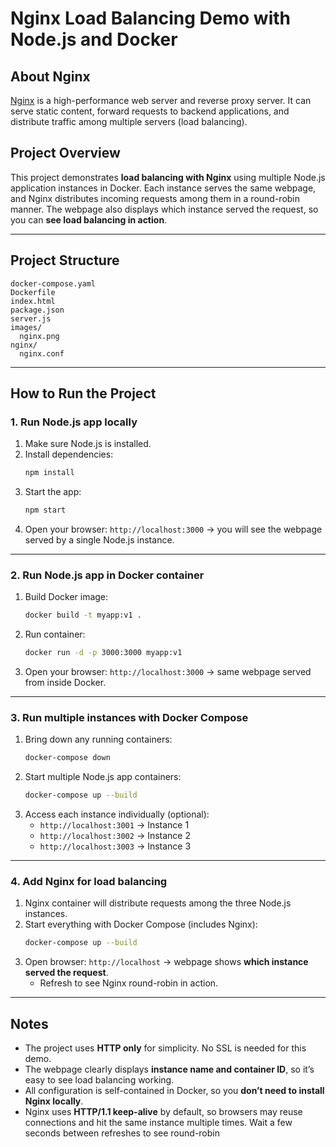 # Nginx Load Balancing Demo with Node.js and Docker

## About Nginx
[Nginx](https://www.nginx.com/) is a high-performance web server and reverse proxy server. It can serve static content, forward requests to backend applications, and distribute traffic among multiple servers (load balancing).

## Project Overview
This project demonstrates **load balancing with Nginx** using multiple Node.js application instances in Docker. Each instance serves the same webpage, and Nginx distributes incoming requests among them in a round-robin manner. The webpage also displays which instance served the request, so you can **see load balancing in action**.

---

## Project Structure
```
docker-compose.yaml
Dockerfile
index.html
package.json
server.js
images/
  nginx.png
nginx/
  nginx.conf
```

---

## How to Run the Project

### 1. Run Node.js app locally
1. Make sure Node.js is installed.  
2. Install dependencies:  
   ```bash
   npm install
   ```
3. Start the app:
   ```bash
   npm start
   ```
4. Open your browser: `http://localhost:3000` → you will see the webpage served by a single Node.js instance.

---

### 2. Run Node.js app in Docker container

1. Build Docker image:
   ```bash
   docker build -t myapp:v1 .
   ```
2. Run container:
   ```bash
   docker run -d -p 3000:3000 myapp:v1
   ```
3. Open your browser: `http://localhost:3000` → same webpage served from inside Docker.

---

### 3. Run multiple instances with Docker Compose

1. Bring down any running containers:
   ```bash
   docker-compose down
   ```
2. Start multiple Node.js app containers:
   ```bash
   docker-compose up --build
   ```
3. Access each instance individually (optional):
   * `http://localhost:3001` → Instance 1
   * `http://localhost:3002` → Instance 2
   * `http://localhost:3003` → Instance 3

---

### 4. Add Nginx for load balancing

1. Nginx container will distribute requests among the three Node.js instances.
2. Start everything with Docker Compose (includes Nginx):
   ```bash
   docker-compose up --build
   ```
3. Open browser: `http://localhost` → webpage shows **which instance served the request**.
   * Refresh to see Nginx round-robin in action.

---

## Notes

* The project uses **HTTP only** for simplicity. No SSL is needed for this demo.
* The webpage clearly displays **instance name and container ID**, so it’s easy to see load balancing working.
* All configuration is self-contained in Docker, so you **don’t need to install Nginx locally**.
* Nginx uses **HTTP/1.1 keep-alive** by default, so browsers may reuse connections and hit the same instance multiple times. Wait a few seconds between refreshes to see round-robin
